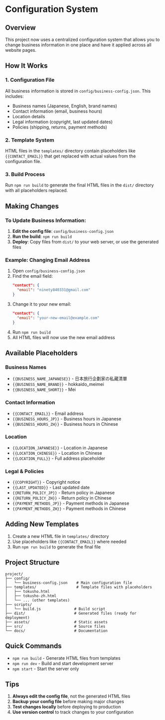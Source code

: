 # Configuration System

## Overview

This project now uses a centralized configuration system that allows you to change business information in one place and have it applied across all website pages.

## How It Works

### 1. Configuration File
All business information is stored in `config/business-config.json`. This includes:
- Business names (Japanese, English, brand names)
- Contact information (email, business hours)
- Location details
- Legal information (copyright, last updated dates)
- Policies (shipping, returns, payment methods)

### 2. Template System
HTML files in the `templates/` directory contain placeholders like `{{CONTACT_EMAIL}}` that get replaced with actual values from the configuration file.

### 3. Build Process
Run `npm run build` to generate the final HTML files in the `dist/` directory with all placeholders replaced.

## Making Changes

### To Update Business Information:

1. **Edit the config file**: `config/business-config.json`
2. **Run the build**: `npm run build`
3. **Deploy**: Copy files from `dist/` to your web server, or use the generated files

### Example: Changing Email Address

1. Open `config/business-config.json`
2. Find the email field:
   ```json
   "contact": {
     "email": "ninety840331@gmail.com"
   }
   ```
3. Change it to your new email:
   ```json
   "contact": {
     "email": "your-new-email@example.com"
   }
   ```
4. Run `npm run build`
5. All HTML files will now use the new email address

## Available Placeholders

### Business Names
- `{{BUSINESS_NAME_JAPANESE}}` - 日本旅行企劃家の私藏清單
- `{{BUSINESS_NAME_BRAND}}` - hokkaido_meimei
- `{{BUSINESS_NAME_SHORT}}` - Mei

### Contact Information
- `{{CONTACT_EMAIL}}` - Email address
- `{{BUSINESS_HOURS_JP}}` - Business hours in Japanese
- `{{BUSINESS_HOURS_ZH}}` - Business hours in Chinese

### Location
- `{{LOCATION_JAPANESE}}` - Location in Japanese
- `{{LOCATION_CHINESE}}` - Location in Chinese
- `{{LOCATION_FULL}}` - Full address placeholder

### Legal & Policies
- `{{COPYRIGHT}}` - Copyright notice
- `{{LAST_UPDATED}}` - Last updated date
- `{{RETURN_POLICY_JP}}` - Return policy in Japanese
- `{{RETURN_POLICY_ZH}}` - Return policy in Chinese
- `{{PAYMENT_METHODS_JP}}` - Payment methods in Japanese
- `{{PAYMENT_METHODS_ZH}}` - Payment methods in Chinese

## Adding New Templates

1. Create a new HTML file in `templates/` directory
2. Use placeholders like `{{CONTACT_EMAIL}}` where needed
3. Run `npm run build` to generate the final file

## Project Structure

```
project/
├── config/
│   └── business-config.json    # Main configuration file
├── templates/                  # Template files with placeholders
│   ├── tokusho.html
│   ├── tokusho-zh.html
│   └── ... (other templates)
├── scripts/
│   └── build.js               # Build script
├── dist/                      # Generated files (ready for deployment)
├── assets/                    # Static assets
├── src/                       # Source files
└── docs/                      # Documentation
```

## Quick Commands

- `npm run build` - Generate HTML files from templates
- `npm run dev` - Build and start development server
- `npm start` - Start the server only

## Tips

1. **Always edit the config file**, not the generated HTML files
2. **Backup your config file** before making major changes
3. **Test changes locally** before deploying to production
4. **Use version control** to track changes to your configuration 